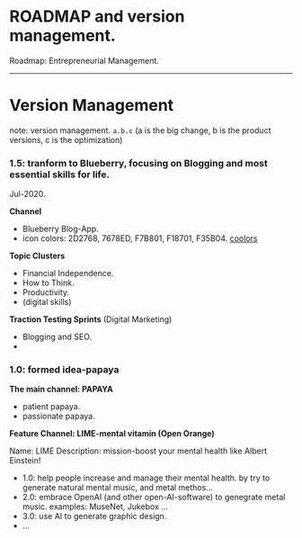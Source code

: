 # ROADMAP and version management.
Roadmap: Entrepreneurial Management.

---
# Version Management
note: version management. `a.b.c` (a is the big change, b is the product versions, c is the optimization)

### 1.5: tranform to Blueberry, focusing on Blogging and most essential skills for life.
Jul-2020.

**Channel**

- Blueberry Blog-App.
- icon colors: 2D2768, 7678ED, F7B801, F18701, F35B04. [coolors](https://coolors.co/2d2768-7678ed-f7b801-f18701-f35b04)
  
**Topic Clusters**
- Financial Independence.
- How to Think.
- Productivity.
- (digital skills)

**Traction Testing Sprints** (Digital Marketing)
- Blogging and SEO.
- 
### 1.0: formed idea-papaya

**The main channel: PAPAYA**

- patient papaya.
- passionate papaya.

**Feature Channel: LIME-mental vitamin (Open Orange)**

Name: LIME
Description: mission-boost your mental health like Albert Einstein!

- 1.0: help people increase and manage their mental health. by try to generate natural mental music, and metal methos...
- 2.0: embrace OpenAI (and other open-AI-software) to genegrate metal music. examples: MuseNet, Jukebox ...
- 3.0: use AI to generate graphic design.
- ...

